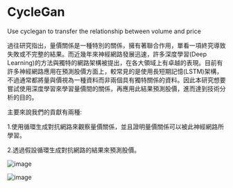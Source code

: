 # CycleGan
Use cyclegan to transfer the relationship between volume and price

過往研究指出，量價關係是一種特別的關係，擁有著聯合作用，單看一項終究導致失敗或不完整的結果。而近幾年來神經網路發展迅速，許多深度學習(Deep Learning)的方法與獨特的網路架構被提出，在各大領域上有卓越的表現。目前有許多神經網路應用在預測股價方面上，較常見的是使用長短期記憶(LSTM)架構，不過通常都將量與價視為一種資料而非兩個具有獨特關係的資料。因此本研究想要嘗試使用深度學習來學習量價間的關係，再應用此結果預測股價，進而達到技術分析的目的。 

主要來說我們的貢獻有兩種: 

1.使用循環生成對抗網路來觀察量價關係，並且證明量價關係可以被此神經網路所學習。 

2.透過假設循環生成對抗網路的結果來預測股價。

![image](https://user-images.githubusercontent.com/63281304/112474419-8fb6a300-8daa-11eb-8925-c1c11e6f1c32.png)

![image](https://user-images.githubusercontent.com/63281304/112474496-ab21ae00-8daa-11eb-8fd6-39fca9508f81.png)

